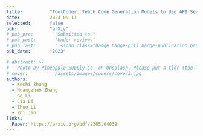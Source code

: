 ```yaml
---
title:          "ToolCoder: Teach Code Generation Models to Use API Search Tools"
date:           2023-09-11
selected:       false
pub:            "arXiv"
# pub_pre:        "Submitted to "
# pub_post:       'Under review.'
# pub_last:       ' <span class="badge badge-pill badge-publication badge-success">CCF-A, Poster</span>'
pub_date:       "2023"

# abstract: >-
#   Photo by Pineapple Supply Co. on Unsplash. Please put a tldr (too-long-didnt-read, 1~2 sentences) of your publication here. It is not recommended to put the actual abstract here because it is usually too long to fit in. $\LaTeX$ is supported. $a=b+c$.
# cover:          /assets/images/covers/cover3.jpg
authors:
  - Kechi Zhang
  - Huangzhao Zhang
  - Ge Li
  - Jia Li
  - Zhuo Li
  - Zhi Jin
links:
  Paper: https://arxiv.org/pdf/2305.04032
---
```

